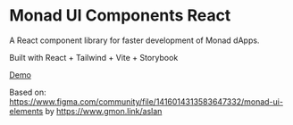 # Monad UI Components React

A React component library for faster development of Monad dApps.

Built with React + Tailwind + Vite + Storybook

[Demo](https://6787bfc21f8c4e081597d7cd-ousmzjijqq.chromatic.com/)

Based on: https://www.figma.com/community/file/1416014313583647332/monad-ui-elements by https://www.gmon.link/aslan